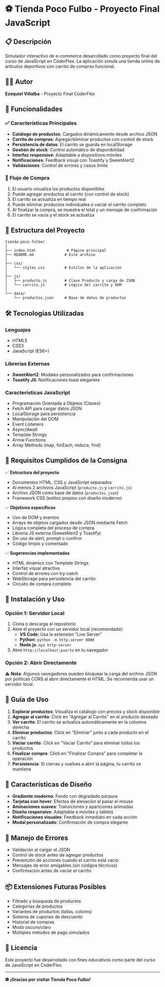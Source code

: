 # ⚽ Tienda Poco Fulbo - Proyecto Final JavaScript

## 📋 Descripción

Simulador interactivo de e-commerce desarrollado como proyecto final del curso de JavaScript en CoderFlex. La aplicación simula una tienda online de artículos deportivos con carrito de compras funcional.

## 👨‍💻 Autor

**Ezequiel Villalba** - Proyecto Final CoderFlex

## 🚀 Funcionalidades

### ✅ Características Principales

- **Catálogo de productos**: Cargados dinámicamente desde archivo JSON
- **Carrito de compras**: Agregar/eliminar productos con control de stock
- **Persistencia de datos**: El carrito se guarda en localStorage
- **Gestión de stock**: Control automático de disponibilidad
- **Interfaz responsive**: Adaptable a dispositivos móviles
- **Notificaciones**: Feedback visual con Toastify y SweetAlert2
- **Validaciones**: Control de errores y casos límite

### 🛒 Flujo de Compra

1. El usuario visualiza los productos disponibles
2. Puede agregar productos al carrito (con control de stock)
3. El carrito se actualiza en tiempo real
4. Puede eliminar productos individuales o vaciar el carrito completo
5. Al finalizar la compra, se muestra el total y un mensaje de confirmación
6. El carrito se vacía y el stock se actualiza

## 📁 Estructura del Proyecto

```
tienda-poco-fulbo/
│
├── index.html              # Página principal
├── README.md              # Este archivo
│
├── css/
│   └── styles.css         # Estilos de la aplicación
│
├── js/
│   ├── producto.js        # Clase Producto y carga de JSON
│   └── carrito.js         # Lógica del carrito y DOM
│
└── data/
    └── productos.json     # Base de datos de productos
```

## 🛠️ Tecnologías Utilizadas

### Lenguajes

- HTML5
- CSS3
- JavaScript (ES6+)

### Librerías Externas

- **SweetAlert2**: Modales personalizados para confirmaciones
- **Toastify JS**: Notificaciones toast elegantes

### Características JavaScript

- Programación Orientada a Objetos (Clases)
- Fetch API para cargar datos JSON
- LocalStorage para persistencia
- Manipulación del DOM
- Event Listeners
- Async/Await
- Template Strings
- Arrow Functions
- Array Methods (map, forEach, reduce, find)

## 🎯 Requisitos Cumplidos de la Consigna

✅ **Estructura del proyecto**

- Documentos HTML, CSS y JavaScript separados
- Al menos 2 archivos JavaScript (`producto.js` y `carrito.js`)
- Archivo JSON como base de datos (`productos.json`)
- Framework CSS (estilos propios con diseño moderno)

✅ **Objetivos específicos**

- Uso de DOM y eventos
- Arrays de objetos cargados desde JSON mediante Fetch
- Lógica completa del proceso de compra
- Librería JS externa (SweetAlert2 y Toastify)
- Sin uso de alert, prompt o confirm
- Código limpio y comentado

✅ **Sugerencias implementadas**

- HTML dinámico con Template Strings
- Interfaz visual atractiva
- Control de errores con try-catch
- WebStorage para persistencia del carrito
- Circuito de compra completo

## 🔧 Instalación y Uso

### Opción 1: Servidor Local

1. Clona o descarga el repositorio
2. Abre el proyecto con un servidor local (recomendado):
   - **VS Code**: Usa la extensión "Live Server"
   - **Python**: `python -m http.server 8000`
   - **Node.js**: `npx http-server`
3. Abre `http://localhost:puerto` en tu navegador

### Opción 2: Abrir Directamente

⚠️ **Nota**: Algunos navegadores pueden bloquear la carga del archivo JSON por políticas CORS al abrir directamente el HTML. Se recomienda usar un servidor local.

## 📝 Guía de Uso

1. **Explorar productos**: Visualiza el catálogo con precios y stock disponible
2. **Agregar al carrito**: Click en "Agregar al Carrito" en el producto deseado
3. **Ver carrito**: El carrito se actualiza automáticamente en la columna derecha
4. **Eliminar productos**: Click en "Eliminar" junto a cada producto en el carrito
5. **Vaciar carrito**: Click en "Vaciar Carrito" para eliminar todos los productos
6. **Finalizar compra**: Click en "Finalizar Compra" para completar la operación
7. **Persistencia**: Si cierras y vuelves a abrir la página, tu carrito se mantiene

## 🎨 Características de Diseño

- **Gradiente moderno**: Fondo con degradado púrpura
- **Tarjetas con hover**: Efectos de elevación al pasar el mouse
- **Animaciones suaves**: Transiciones y apariciones animadas
- **Diseño responsive**: Adaptable a móviles y tablets
- **Notificaciones visuales**: Feedback inmediato en cada acción
- **Modal personalizado**: Confirmación de compra elegante

## 🐛 Manejo de Errores

- Validación al cargar el JSON
- Control de stock antes de agregar productos
- Prevención de acciones cuando el carrito está vacío
- Mensajes de error amigables (sin códigos técnicos)
- Confirmación antes de vaciar el carrito

## 📦 Extensiones Futuras Posibles

- Filtrado y búsqueda de productos
- Categorías de productos
- Variantes de productos (tallas, colores)
- Sistema de cupones de descuento
- Historial de compras
- Modo oscuro/claro
- Múltiples métodos de pago simulados

## 📄 Licencia

Este proyecto fue desarrollado con fines educativos como parte del curso de JavaScript en CoderFlex.

---

**⚽ ¡Gracias por visitar Tienda Poco Fulbo!**
